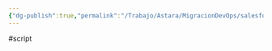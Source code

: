 ```yaml
---
{"dg-publish":true,"permalink":"/Trabajo/Astara/MigracionDevOps/salesforce/python scripts/generatePackage/"}
---
```



#script